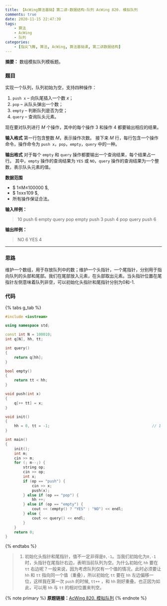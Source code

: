```yaml
---
title: 【AcWing算法基础】第二讲-数据结构-队列 AcWing 820. 模拟队列
comments: true
date: 2020-11-15 22:47:39
tags:
    - 算法
    - AcWing
    - 队列
categories:
    - [指尖飞舞, 算法, AcWing, 算法基础课, 第二讲数据结构]
---
```

__摘要：__
数组模拟队列模板题。
<!-- more -->

### 题目
实现一个队列，队列初始为空，支持四种操作：

1. `push x` – 向队尾插入一个数 $x$；
2. `pop` – 从队头弹出一个数；
3. `empty` – 判断队列是否为空；
4. `query` – 查询队头元素。

现在要对队列进行 $M$ 个操作，其中的每个操作 $3$ 和操作 $4$ 都要输出相应的结果。

__输入格式__
第一行包含整数 $M$，表示操作次数。
接下来 $M$ 行，每行包含一个操作命令，操作命令为 `push x`，`pop`，`empty`，`query` 中的一种。

__输出格式__
对于每个 `empty` 和 `query` 操作都要输出一个查询结果，每个结果占一行。
其中，`empty` 操作的查询结果为 `YES` 或 `NO`，`query` 操作的查询结果为一个整数，表示队头元素的值。

__数据范围__
+ $ 1≤M≤100000 $,
+ $ 1≤x≤109 $,
+ 所有操作保证合法。

__输入样例：__
> 10
> push 6
> empty
> query
> pop
> empty
> push 3
> push 4
> pop
> query
> push 6

__输出样例：__
> NO
> 6
> YES
> 4

___

### 思路
维护一个数组，用于存放队列中的数；维护一个头指针，一个尾指针，分别用于指向队列的头部和尾部。我们在尾部放入元素，在头部取出元素。当头指针位置在尾指针左侧意味着队列非空，可以初始化头指针和尾指针分别为0和-1.

### 代码

{% tabs g_tab %}
<!-- tab C++ -->
```C++
#include <iostream>

using namespace std;

const int N = 100010;
int q[N], hh, tt;

int query()
{
    return q[hh];                               
}

bool empty()
{
    return tt < hh;                                         
}

void push(int x) 
{
    q[++ tt] = x;                                               
}

void init()
{
    hh = 0, tt = -1;                                              // 1         
}

int main()
{
    init();
    int m;
    cin >> m;
    for (; m--;) {
        string op;
        cin >> op;
        int x;
        if (op == "push") {
            cin >> x;
            push(x);
        } else if (op == "pop") {
            hh ++;
        } else if (op == "empty") {
            cout << (empty() ? "YES" : "NO") << endl;
        } else {
            cout << query() << endl;
        }
    }
    return 0;
}
```
<!-- endtab -->
{% endtabs %}

> 1. 初始化头指针和尾指针，值不一定非得是`0,-1`。当我们初始化为`0,-1`时，头指针在尾指针右边，表明当前队列为空。为什么初始化 `hh` 要在 `tt` 右边呢？一般来说，因为考虑队列仅有一个值的情况，此时必须要让 `hh` 和 `tt` 指向同一个值（重叠），所以初始化 `tt` 要在 `hh` 左边偏移一位，这样我在第一次 `push` 的时候, `tt++` ，和 `hh` 刚好重叠。也正因为如此，可以用 `hh` 与 `tt` 的相对位置来判空。

{% note primary %}
__原题链接：__[AcWing 820. 模拟队列](https://www.acwing.com/problem/content/831/)
{% endnote %}
